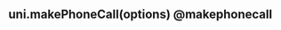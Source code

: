 ## uni.makePhoneCall(options) @makephonecall

<!-- UTSAPIJSON.makePhoneCall.description -->

<!-- UTSAPIJSON.makePhoneCall.compatibility -->

<!-- UTSAPIJSON.makePhoneCall.param -->

<!-- UTSAPIJSON.makePhoneCall.returnValue -->

<!-- UTSAPIJSON.makePhoneCall.tutorial -->

<!-- UTSAPIJSON.makePhoneCall.example -->

<!-- UTSAPIJSON.general_type.name -->

<!-- UTSAPIJSON.general_type.param -->
